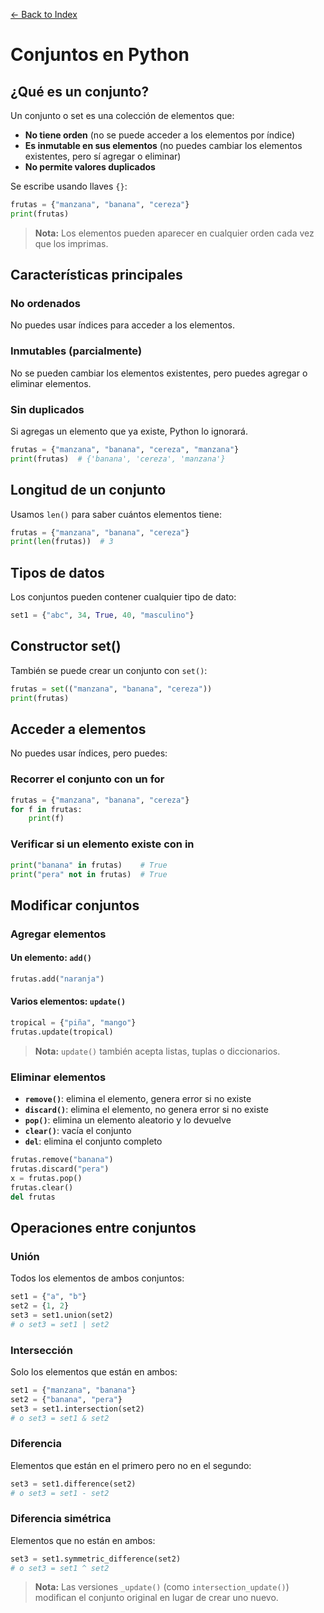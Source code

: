 [← Back to Index](README.md)

# Conjuntos en Python

## ¿Qué es un conjunto?

Un conjunto o set es una colección de elementos que:

- **No tiene orden** (no se puede acceder a los elementos por índice)
- **Es inmutable en sus elementos** (no puedes cambiar los elementos existentes, pero sí agregar o eliminar)
- **No permite valores duplicados**

Se escribe usando llaves `{}`:

```python
frutas = {"manzana", "banana", "cereza"}
print(frutas)
```

> **Nota:** Los elementos pueden aparecer en cualquier orden cada vez que los imprimas.

## Características principales

### No ordenados
No puedes usar índices para acceder a los elementos.

### Inmutables (parcialmente)
No se pueden cambiar los elementos existentes, pero puedes agregar o eliminar elementos.

### Sin duplicados
Si agregas un elemento que ya existe, Python lo ignorará.

```python
frutas = {"manzana", "banana", "cereza", "manzana"}
print(frutas)  # {'banana', 'cereza', 'manzana'}
```

## Longitud de un conjunto

Usamos `len()` para saber cuántos elementos tiene:

```python
frutas = {"manzana", "banana", "cereza"}
print(len(frutas))  # 3
```

## Tipos de datos

Los conjuntos pueden contener cualquier tipo de dato:

```python
set1 = {"abc", 34, True, 40, "masculino"}
```

## Constructor set()

También se puede crear un conjunto con `set()`:

```python
frutas = set(("manzana", "banana", "cereza"))
print(frutas)
```

## Acceder a elementos

No puedes usar índices, pero puedes:

### Recorrer el conjunto con un for

```python
frutas = {"manzana", "banana", "cereza"}
for f in frutas:
    print(f)
```

### Verificar si un elemento existe con in

```python
print("banana" in frutas)    # True
print("pera" not in frutas)  # True
```

## Modificar conjuntos

### Agregar elementos

#### Un elemento: `add()`

```python
frutas.add("naranja")
```

#### Varios elementos: `update()`

```python
tropical = {"piña", "mango"}
frutas.update(tropical)
```

> **Nota:** `update()` también acepta listas, tuplas o diccionarios.

### Eliminar elementos

- **`remove()`**: elimina el elemento, genera error si no existe
- **`discard()`**: elimina el elemento, no genera error si no existe
- **`pop()`**: elimina un elemento aleatorio y lo devuelve
- **`clear()`**: vacía el conjunto
- **`del`**: elimina el conjunto completo

```python
frutas.remove("banana")
frutas.discard("pera")
x = frutas.pop()
frutas.clear()
del frutas
```

## Operaciones entre conjuntos

### Unión

Todos los elementos de ambos conjuntos:

```python
set1 = {"a", "b"}
set2 = {1, 2}
set3 = set1.union(set2)
# o set3 = set1 | set2
```

### Intersección

Solo los elementos que están en ambos:

```python
set1 = {"manzana", "banana"}
set2 = {"banana", "pera"}
set3 = set1.intersection(set2)
# o set3 = set1 & set2
```

### Diferencia

Elementos que están en el primero pero no en el segundo:

```python
set3 = set1.difference(set2)
# o set3 = set1 - set2
```

### Diferencia simétrica

Elementos que no están en ambos:

```python
set3 = set1.symmetric_difference(set2)
# o set3 = set1 ^ set2
```

> **Nota:** Las versiones `_update()` (como `intersection_update()`) modifican el conjunto original en lugar de crear uno nuevo.